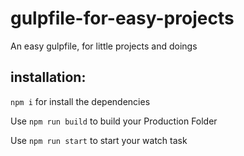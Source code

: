 # gulpfile-for-easy-projects
An easy gulpfile, for little projects and doings

## installation:
`npm i` for install the dependencies



Use `npm run build` to build your Production Folder

Use `npm run start` to start your watch task 
